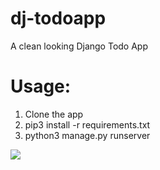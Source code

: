 # dj-todoapp
A clean looking Django Todo App 

# Usage:

1. Clone the app
1. pip3 install -r requirements.txt
1. python3 manage.py runserver

![](demo/demo.jpg)

